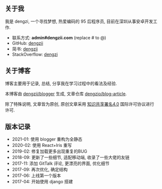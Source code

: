 
## 关于我

我是 dengzi, 一个寻找梦想, 热爱编码的 95 后程序员, 目前在深圳从事安卓开发工作.

- 联系方式: **admin#dengzii.com**  (replace # to @)
- GitHub: [dengzii](https://github.com/dengzii)
- 简书:  [dengzii](https://www.jianshu.com/u/fbe8ff147f11)
- StackOverflow: [dengzi](https://stackoverflow.com/users/9594839/dengzi)

## 关于博客

博客主要用于记录, 总结, 分享我在学习过程中的看法及经验.

本博客由 [dengzii/blogger](https://github.com/dengzii/blogger) 生成, 文章仓库 [dengzio/blog-article](https://github.com/dengzii/blog-article).

除了特殊说明, 文章皆为原创, 原创文章采用 [知识共享署名4.0](https://creativecommons.org/licenses/by/4.0/) 国际许可协议进行许可.


## 版本记录

- 2021-01: 使用 blogger 重构为全静态
- 2020-02: 使用 React+Iris 重写
- 2019-02: 修复加载更多出现重复的BUG
- 2018-09: 更新了一些细节, 适配移动端, 收录了一些大佬的友链
- 2017-11: 添加 GitTalk 评论, 更漂亮的界面, 优化细节
- 2017-09: 再次优化, 确定结构
- 2017-06: 上线第一个版本
- 2017-04: 开始使用 django 搭建